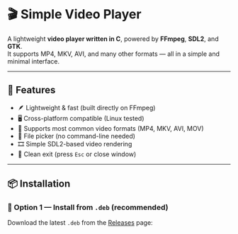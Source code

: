 # 🎬 Simple Video Player

A lightweight **video player written in C**, powered by **FFmpeg**, **SDL2**, and **GTK**.  
It supports MP4, MKV, AVI, and many other formats — all in a simple and minimal interface.

---

## 🧱 Features

- 🪶 Lightweight & fast (built directly on FFmpeg)
- 🖥️ Cross-platform compatible (Linux tested)
- 🧰 Supports most common video formats (MP4, MKV, AVI, MOV)
- 🧩 File picker (no command-line needed)
- 🎞️ Simple SDL2-based video rendering
- 🚪 Clean exit (press `Esc` or close window)

---

## 📦 Installation

### 🧩 Option 1 — Install from `.deb` (recommended)

Download the latest `.deb` from the [Releases]() page:
